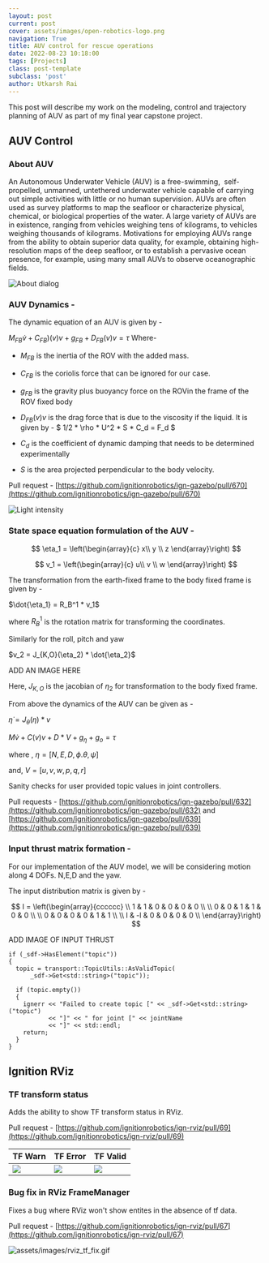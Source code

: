 ```yaml
---
layout: post
current: post
cover: assets/images/open-robotics-logo.png
navigation: True
title: AUV control for rescue operations
date: 2022-08-23 10:18:00
tags: [Projects]
class: post-template
subclass: 'post'
author: Utkarsh Rai
---
```


This post will describe my work on the modeling, control and trajectory planning of AUV as part of my final year capstone project.

## AUV Control

### About AUV

An Autonomous Underwater Vehicle (AUV) is a free-swimming,  self-propelled, unmanned, untethered underwater vehicle capable of carrying out simple activities with little or no human supervision.
AUVs are often used as survey platforms to map the seafloor or characterize physical, chemical, or biological properties of the water. A large variety of AUVs are in existence, ranging from vehicles weighing tens of kilograms, to vehicles weighing thousands of kilograms. Motivations for employing AUVs range from the ability to obtain superior data quality, for example, obtaining high-resolution maps of the deep seafloor, or to establish a pervasive ocean presence, for example, using many small AUVs to observe oceanographic fields.


![About dialog](assets/images/about_dialog.png)

### AUV Dynamics - 

The dynamic equation of an AUV is given by - 

$M_{FB}\dot{v} + C_{FB})(v)v + g_{FB} + D_{FB}(v)v = \tau$
Where- 
- $M_{FB}$ is the inertia of the ROV with the added mass.

- $C_{FB}$ is the coriolis force that can be ignored for our case.

- $g_{FB}$ is the gravity plus buoyancy force on the ROVin the frame of the ROV fixed body

- $D_{FB}(v)v$ is the drag force that is due to the viscosity if the liquid. It is given by -
$
1/2 * \rho * U^2 * S * C_d = F_d
$

- $C_d$ is the coefficient of dynamic damping that needs to be determined experimentally

- $S$ is the area projected perpendicular to the body velocity.

Pull request - [https://github.com/ignitionrobotics/ign-gazebo/pull/670](https://github.com/ignitionrobotics/ign-gazebo/pull/670)

![Light intensity](assets/images/light_intensity.gif)

### State space equation formulation of the AUV - 

$$
\eta_1 = 
\left(\begin{array}{c} 
 x\\
 y \\
 z
\end{array}\right)
$$ 

$$
v_1 = 
\left(\begin{array}{c} 
 u\\
 v \\
 w
\end{array}\right)
$$ 


The transformation from the earth-fixed frame to the body fixed frame is given by -

$\dot{\eta_1} = R_B^1 *  v_1$

where $R_B^1$ is the rotation matrix for transforming the coordinates.


Similarly for the roll, pitch and yaw 

$v_2 = J_{K,O}(\eta_2) * \dot{\eta_2}$

ADD AN IMAGE HERE

Here, $J_{K,O}$ is the jacobian of $\eta_2$ for transformation to the body fixed frame.

From above the dynamics of the AUV can be given as - 

$\dot{\eta} = J_\theta(\eta)*v$


$M\dot{v} + C(v)v + D*V + g_\eta + g_o = \tau$

where ,
 $\eta  = [N,E,D,\phi.\theta,\psi]$

and,
 $V = [u,v,w,p,q,r]$

Sanity checks for user provided topic values in joint controllers.

Pull requests - [https://github.com/ignitionrobotics/ign-gazebo/pull/632](https://github.com/ignitionrobotics/ign-gazebo/pull/632) and [https://github.com/ignitionrobotics/ign-gazebo/pull/639](https://github.com/ignitionrobotics/ign-gazebo/pull/639)

### Input thrust matrix formation - 

For our implementation of the AUV model, we will be considering motion along 4 DOFs. N,E,D and the yaw.

The input distribution matrix is given by - 

$$
I = 
\left(\begin{array}{cccccc} 
\\ 1 & 1 & 0 & 0 & 0 & 0  \\
 \\ 0 & 0 & 1 & 1 & 0 & 0  \\
 \\ 0 & 0 & 0 & 0 & 1 & 1 \\
 \\ l & -l & 0 & 0 & 0 & 0 \\ 
 \end{array}\right)
$$

ADD IMAGE OF INPUT THRUST 

```
if (_sdf->HasElement("topic"))
{
  topic = transport::TopicUtils::AsValidTopic(
      _sdf->Get<std::string>("topic"));

  if (topic.empty())
  {
    ignerr << "Failed to create topic [" << _sdf->Get<std::string>("topic")
           << "]" << " for joint [" << jointName
           << "]" << std::endl;
    return;
  }
}
```

## Ignition RViz

### TF transform status

Adds the ability to show TF transform status in RViz.

Pull request - [https://github.com/ignitionrobotics/ign-rviz/pull/69](https://github.com/ignitionrobotics/ign-rviz/pull/69)

|TF Warn | TF Error | TF Valid |
| ----------- | ----------- | ---------- |
| ![](assets/images/rviz_tf_warn.png) | ![](assets/images/rviz_tf_error.png) | ![](assets/images/rviz_tf_valid.png) |

### Bug fix in RViz FrameManager

Fixes a bug where RViz won't show entites in the absence of tf data.

Pull request - [https://github.com/ignitionrobotics/ign-rviz/pull/67](https://github.com/ignitionrobotics/ign-rviz/pull/67)

![assets/images/rviz_tf_fix.gif](assets/images/rviz_tf_fix.gif)
